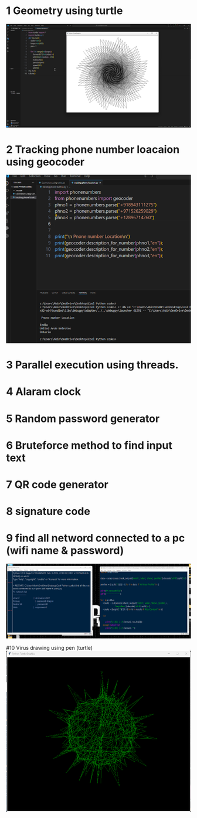 # 1 Geometry using turtle

![screenshot](images/turtle.png)

# 2 Tracking phone number loacaion using geocoder

![screenshot](images/phtrack.png)

# 3 Parallel execution using threads.
# 4 Alaram clock
# 5 Random password generator
# 6 Bruteforce method to find input text
# 7 QR code generator
# 8 signature code
# 9 find all netword connected to a pc (wifi name & password)
![screenshot](images/wifipass.png)

#10 Virus drawing using pen (turtle)
![screenshot](images/virus.png)

